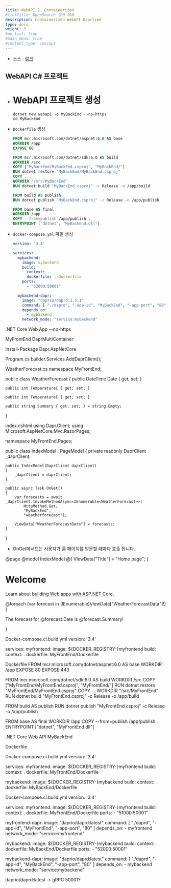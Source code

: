 ```yaml
---
title: WebAPI 2. Containerized
#linkTitle: OpenSearch 링크 제목
description: Containerized WebAPI Daprized 
type: docs
weight: 3
#no_list: true
#main_menu: true
#content_type: concept
---
```


- 소스 : [링크](./MyBackEnd)

## WebAPI C# 프로젝트
- # WebAPI 프로젝트 생성
  ```shell
  dotnet new webapi -o MyBackEnd --no-https
  cd MyBackEnd
  ```
- `Dockerfile` 생성
  ```dockerfile
  FROM mcr.microsoft.com/dotnet/aspnet:6.0 AS base
  WORKDIR /app
  EXPOSE 80
  
  FROM mcr.microsoft.com/dotnet/sdk:6.0 AS build
  WORKDIR /src
  COPY ["MyBackEnd/MyBackEnd.csproj", "MyBackEnd/"]
  RUN dotnet restore "MyBackEnd/MyBackEnd.csproj"
  COPY . .
  WORKDIR "/src/MyBackEnd"
  RUN dotnet build "MyBackEnd.csproj" -c Release -o /app/build
  
  FROM build AS publish
  RUN dotnet publish "MyBackEnd.csproj" -c Release -o /app/publish
  
  FROM base AS final
  WORKDIR /app
  COPY --from=publish /app/publish .
  ENTRYPOINT ["dotnet", "MyBackEnd.dll"]
  ```
- `docker-compose.yml` 파일 생성
  ```yaml
  version: '3.4'
  
  services:
    mybackend:
      image: mybackend
      build:
        context: .
        dockerfile: ./Dockerfile
      ports:
        - "52000:50001"
  
    mybackend-dapr:
      image: "daprio/daprd:1.5.1"
      command: [ "./daprd", "-app-id", "MyBackEnd", "-app-port", "80" ]
      depends_on:
        - mybackend
      network_mode: "service:mybackend"
  ```

























.NET Core Web App
--no-https


MyFrontEnd 
DaprMultiContainer 

Install-Package Dapr.AspNetCore

Program.cs
builder.Services.AddDaprClient();

WeatherForecast.cs
namespace MyFrontEnd;

public class WeatherForecast
{
    public DateTime Date { get; set; }

    public int TemperatureC { get; set; }

    public int TemperatureF { get; set; }

    public string Summary { get; set; } = string.Empty;
}

index.cshtml
using Dapr.Client;
using Microsoft.AspNetCore.Mvc.RazorPages;

namespace MyFrontEnd.Pages;

public class IndexModel : PageModel
{
    private readonly DaprClient _daprClient;

    public IndexModel(DaprClient daprClient)
    {
        _daprClient = daprClient;
    }

    public async Task OnGet()
    {
        var forecasts = await _daprClient.InvokeMethodAsync<IEnumerable<WeatherForecast>>(
            HttpMethod.Get,
            "MyBackEnd",
            "weatherforecast");

        ViewData["WeatherForecastData"] = forecasts;
    }
}
- OnGet메서드는 사용자가 홈 페이지를 방문할 때마다 호출 됩니다.

@page
@model IndexModel
@{
    ViewData["Title"] = "Home page";
}

<div class="text-center">
    <h1 class="display-4">Welcome</h1>
    <p>Learn about <a href="https://docs.microsoft.com/aspnet/core">building Web apps with ASP.NET Core</a>.</p>
    @foreach (var forecast in (IEnumerable<WeatherForecast>)ViewData["WeatherForecastData"]!)
    {
        <p>The forecast for @forecast.Date is @forecast.Summary!</p>
    }
</div>


Docker-compose.ci.build.yml
version: '3.4'

services:
myfrontend:
    image: ${DOCKER_REGISTRY-}myfrontend
    build:
    context: .
    dockerfile: MyFrontEnd/Dockerfile


Dockerfile
FROM mcr.microsoft.com/dotnet/aspnet:6.0 AS base
WORKDIR /app
EXPOSE 80
EXPOSE 443

FROM mcr.microsoft.com/dotnet/sdk:6.0 AS build
WORKDIR /src
COPY ["MyFrontEnd/MyFrontEnd.csproj", "MyFrontEnd/"]
RUN dotnet restore "MyFrontEnd/MyFrontEnd.csproj"
COPY . .
WORKDIR "/src/MyFrontEnd"
RUN dotnet build "MyFrontEnd.csproj" -c Release -o /app/build

FROM build AS publish
RUN dotnet publish "MyFrontEnd.csproj" -c Release -o /app/publish

FROM base AS final
WORKDIR /app
COPY --from=publish /app/publish .
ENTRYPOINT ["dotnet", "MyFrontEnd.dll"]



.NET Core Web API
MyBackEnd 

Dockerfile 


Docker-compose.ci.build.yml
version: '3.4'

services:
  myfrontend:
    image: ${DOCKER_REGISTRY-}myfrontend
    build:
      context: .
      dockerfile: MyFrontEnd/Dockerfile

  mybackend:
    image: ${DOCKER_REGISTRY-}mybackend
    build:
      context: .
      dockerfile: MyBackEnd/Dockerfile



Docker-compose.ci.build.yml
version: '3.4'

services:
  myfrontend:
    image: ${DOCKER_REGISTRY-}myfrontend
    build:
      context: .
      dockerfile: MyFrontEnd/Dockerfile
    ports:
      - "51000:50001"

  myfrontend-dapr:
    image: "daprio/daprd:latest"
    command: [ "./daprd", "-app-id", "MyFrontEnd", "-app-port", "80" ]
    depends_on:
      - myfrontend
    network_mode: "service:myfrontend"

  mybackend:
    image: ${DOCKER_REGISTRY-}mybackend
    build:
      context: .
      dockerfile: MyBackEnd/Dockerfile
    ports:
      - "52000:50001"

  mybackend-dapr:
    image: "daprio/daprd:latest"
    command: [ "./daprd", "-app-id", "MyBackEnd", "-app-port", "80" ]
    depends_on:
      - mybackend
    network_mode: "service:mybackend"

daprio/daprd:latest -> 
gRPC 50001?